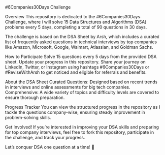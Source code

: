 #6Companies30Days Challenge

Overview
This repository is dedicated to the #6Companies30Days Challenge, where i will solve 15 Data Structures and Algorithms (DSA) problems every 5 days, completing a total of 90 questions in 30 days.

The challenge is based on the DSA Sheet by Arsh, which includes a curated list of frequently asked questions in technical interviews by top companies like Amazon, Microsoft, Google, Walmart, Atlassian, and Goldman Sachs.

How to Participate
Solve 15 questions every 5 days from the provided DSA sheet.
Update your progress in this repository.
Share your journey on LinkedIn, Twitter, or Instagram using hashtags #6Companies30Days or #ReviseWithArsh to get noticed and eligible for referrals and benefits.

About the DSA Sheet
Curated Questions: Designed based on recent trends in interviews and online assessments for big tech companies.
Comprehensive: A wide variety of topics and difficulty levels are covered to ensure thorough preparation.

Progress Tracker
You can view the structured progress in the repository as I tackle the questions company-wise, ensuring steady improvement in problem-solving skills.

Get Involved!
If you’re interested in improving your DSA skills and preparing for top company interviews, feel free to fork this repository, participate in the challenge, and track your progress.

Let’s conquer DSA one question at a time! 🚀
